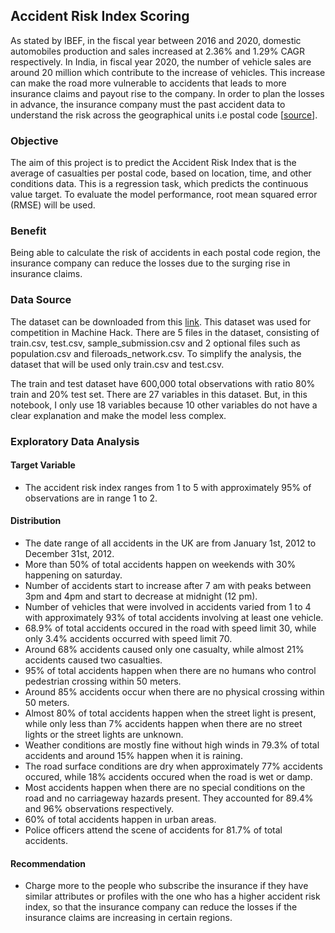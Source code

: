 ## Accident Risk Index Scoring
As stated by IBEF, in the fiscal year between 2016 and 2020, domestic automobiles production and sales increased at 2.36% and 1.29% CAGR respectively. In India, in fiscal year 2020, the number of vehicle sales are around 20 million which contribute to the increase of vehicles. This increase can make the road more vulnerable to accidents that leads to more insurance claims and payout rise to the company. In order to plan the losses in advance, the insurance company must the past accident data to understand the risk across the geographical units i.e postal code [[source](https://machinehack.com/hackathon/predict_accident_risk_score_for_unique_postcode/data)]. 

### Objective
The aim of this project is to predict the Accident Risk Index that is the average of casualties per postal code, based on location, time, and other conditions data.
This is a regression task, which predicts the continuous value target. To evaluate the model performance, root mean squared error (RMSE) will be used.

### Benefit
Being able to calculate the risk of accidents in each postal code region, the insurance company can reduce the losses due to the surging rise in insurance claims.

### Data Source
The dataset can be downloaded from this [link](https://machinehack.com/hackathon/predict_accident_risk_score_for_unique_postcode/overview). This dataset was used for competition in Machine Hack. There are 5 files in the dataset, consisting of train.csv, test.csv, sample_submission.csv and 2 optional files such as population.csv and fileroads_network.csv. To simplify the analysis, the dataset that will be used only train.csv and test.csv. 

The train and test dataset have 600,000 total observations with ratio 80% train and 20% test set.  There are 27 variables in this dataset. But, in this notebook, I only use 18 variables because 10 other variables do not have a clear explanation and make the model less complex.

### Exploratory Data Analysis
#### Target Variable
* The accident risk index ranges from 1 to 5 with approximately 95% of observations are in range 1 to 2.

#### Distribution
* The date range of all accidents in the UK are from January 1st, 2012 to December 31st, 2012.
* More than 50% of total accidents happen on weekends with 30% happening on saturday.
* Number of accidents start to increase after 7 am with peaks between 3pm and 4pm and start to decrease at midnight (12 pm).
* Number of vehicles that were involved in accidents varied from 1 to 4 with approximately 93% of total accidents involving at least one vehicle.
* 68.9% of total accidents occured in the road with speed limit 30, while only 3.4% accidents occurred with speed limit 70.
* Around 68% accidents caused only one casualty, while almost 21% accidents caused two casualties.
* 95% of total accidents happen when there are no humans who control pedestrian crossing within 50 meters.
* Around 85% accidents occur when there are no physical crossing within 50 meters.
* Almost 80% of total accidents happen when the street light is present, while only less than 7% accidents happen when there are no street lights or the street lights are unknown.
* Weather conditions are mostly fine without high winds in 79.3% of total accidents and around 15% happen when it is raining.
* The road surface conditions are dry when approximately 77% accidents occured, while 18% accidents occured when the road is wet or damp.
* Most accidents happen when there are no special conditions on the road and no carriageway hazards present. They accounted for 89.4% and 96% observations respectively.
* 60% of total accidents happen in urban areas.
* Police officers attend the scene of accidents for 81.7% of total accidents.


#### Recommendation
* Charge more to the people who subscribe the insurance if they have similar attributes or profiles with the one who has a higher accident risk index, so that the insurance company can reduce the losses if the insurance claims are increasing in certain regions.
